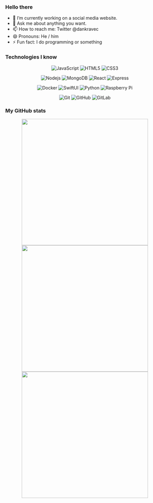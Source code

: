 ### Hello there
- 🔭 I’m currently working on a social media website.
- 💬 Ask me about anything you want.
- 📫 How to reach me: Twitter @dankravec
- 😄 Pronouns: He / him
- ⚡ Fun fact: I do programming or something


### Technologies I know
<div align = "center">
  
  ![JavaScript](https://img.shields.io/badge/-JavaScript-yellow?style=flat-square&logo=javascript&logoColor=white)
  ![HTML5](https://img.shields.io/badge/-HTML5-E34F26?style=flat-square&logo=html5&logoColor=white)
  ![CSS3](https://img.shields.io/badge/-CSS3-1572B6?style=flat-square&logo=css3)

  ![Nodejs](https://img.shields.io/badge/-Nodejs-green?style=flat-square&logo=Node.js&logoColor=white)
  ![MongoDB](https://img.shields.io/badge/-MongoDB-black?style=flat-square&logo=mongodb)
  ![React](https://img.shields.io/badge/-React-black?style=flat-square&logo=react)
  ![Express](https://img.shields.io/badge/-Express-grey?style=flat-square&logo=express&logoColor=white)

  ![Docker](https://img.shields.io/badge/-Docker-black?style=flat-square&logo=docker)
  ![SwiftUI](https://img.shields.io/badge/-SwiftUI-black?style=flat-square&logo=swift)
  ![Python](https://img.shields.io/badge/-Python-blue?style=flat-square&logo=Python&logoColor=white)
  ![Raspberry Pi](https://img.shields.io/badge/-Raspberry%20Pi-C51A4A?style=flat-square&logo=Raspberry-Pi)

  ![Git](https://img.shields.io/badge/-Git-black?style=flat-square&logo=git)
  ![GitHub](https://img.shields.io/badge/-GitHub-181717?style=flat-square&logo=github)
  ![GitLab](https://img.shields.io/badge/-GitLab-FCA121?style=flat-square&logo=gitlab)
</div>

### My GitHub stats
<p align = "center">
  <img src = "https://github-readme-stats.vercel.app/api?username=dkravec&count_private=true&show_icons=true&include_all_commits=true&theme=bear" width = 400>
  <img src = "https://github-readme-stats.vercel.app/api/top-langs/?username=dkravec&hide=TeX&layout=compact&include_all_commits=true&theme=bear" width = 400>  
  <img src = "https://github-readme-streak-stats.herokuapp.com?user=dkravec&theme=dark&hide_border=true" width = 400>
</p>
